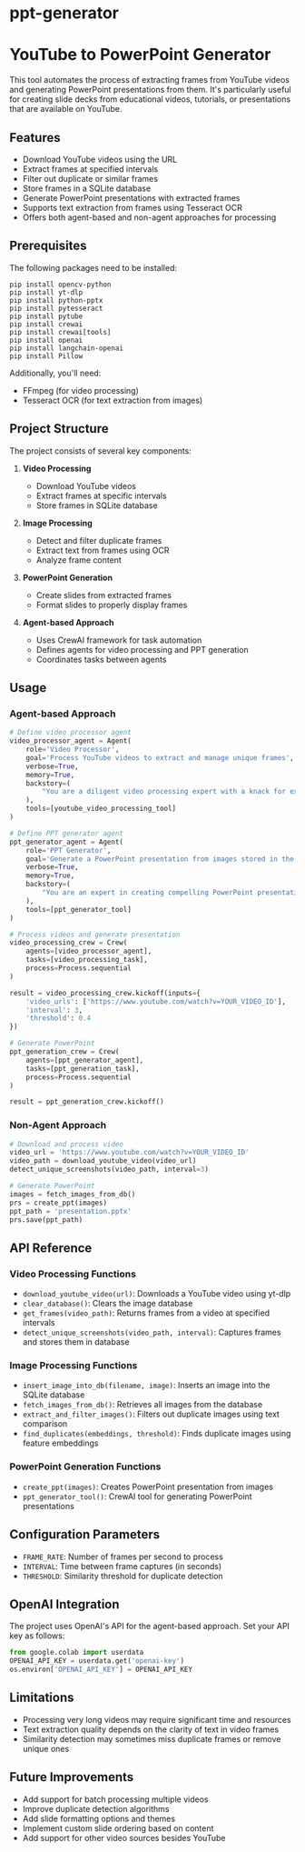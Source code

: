 # ppt-generator
# YouTube to PowerPoint Generator

This tool automates the process of extracting frames from YouTube videos and generating PowerPoint presentations from them. It's particularly useful for creating slide decks from educational videos, tutorials, or presentations that are available on YouTube.

## Features

- Download YouTube videos using the URL
- Extract frames at specified intervals
- Filter out duplicate or similar frames
- Store frames in a SQLite database
- Generate PowerPoint presentations with extracted frames
- Supports text extraction from frames using Tesseract OCR
- Offers both agent-based and non-agent approaches for processing

## Prerequisites

The following packages need to be installed:

```
pip install opencv-python
pip install yt-dlp
pip install python-pptx
pip install pytesseract
pip install pytube
pip install crewai
pip install crewai[tools]
pip install openai
pip install langchain-openai
pip install Pillow
```

Additionally, you'll need:

- FFmpeg (for video processing)
- Tesseract OCR (for text extraction from images)

## Project Structure

The project consists of several key components:

1. **Video Processing**
   - Download YouTube videos
   - Extract frames at specific intervals
   - Store frames in SQLite database

2. **Image Processing**
   - Detect and filter duplicate frames
   - Extract text from frames using OCR
   - Analyze frame content

3. **PowerPoint Generation**
   - Create slides from extracted frames
   - Format slides to properly display frames

4. **Agent-based Approach**
   - Uses CrewAI framework for task automation
   - Defines agents for video processing and PPT generation
   - Coordinates tasks between agents

## Usage

### Agent-based Approach

```python
# Define video processor agent
video_processor_agent = Agent(
    role='Video Processor',
    goal='Process YouTube videos to extract and manage unique frames',
    verbose=True,
    memory=True,
    backstory=(
        "You are a diligent video processing expert with a knack for extracting and managing unique frames from YouTube videos."
    ),
    tools=[youtube_video_processing_tool]
)

# Define PPT generator agent
ppt_generator_agent = Agent(
    role='PPT Generator',
    goal='Generate a PowerPoint presentation from images stored in the database',
    verbose=True,
    memory=True,
    backstory=(
        "You are an expert in creating compelling PowerPoint presentations."
    ),
    tools=[ppt_generator_tool]
)

# Process videos and generate presentation
video_processing_crew = Crew(
    agents=[video_processor_agent],
    tasks=[video_processing_task],
    process=Process.sequential
)

result = video_processing_crew.kickoff(inputs={
    'video_urls': ['https://www.youtube.com/watch?v=YOUR_VIDEO_ID'],
    'interval': 3,
    'threshold': 0.4
})

# Generate PowerPoint
ppt_generation_crew = Crew(
    agents=[ppt_generator_agent],
    tasks=[ppt_generation_task],
    process=Process.sequential
)

result = ppt_generation_crew.kickoff()
```

### Non-Agent Approach

```python
# Download and process video
video_url = 'https://www.youtube.com/watch?v=YOUR_VIDEO_ID'
video_path = download_youtube_video(video_url)
detect_unique_screenshots(video_path, interval=3)

# Generate PowerPoint
images = fetch_images_from_db()
prs = create_ppt(images)
ppt_path = 'presentation.pptx'
prs.save(ppt_path)
```

## API Reference

### Video Processing Functions

- `download_youtube_video(url)`: Downloads a YouTube video using yt-dlp
- `clear_database()`: Clears the image database
- `get_frames(video_path)`: Returns frames from a video at specified intervals
- `detect_unique_screenshots(video_path, interval)`: Captures frames and stores them in database

### Image Processing Functions

- `insert_image_into_db(filename, image)`: Inserts an image into the SQLite database
- `fetch_images_from_db()`: Retrieves all images from the database
- `extract_and_filter_images()`: Filters out duplicate images using text comparison
- `find_duplicates(embeddings, threshold)`: Finds duplicate images using feature embeddings

### PowerPoint Generation Functions

- `create_ppt(images)`: Creates PowerPoint presentation from images
- `ppt_generator_tool()`: CrewAI tool for generating PowerPoint presentations

## Configuration Parameters

- `FRAME_RATE`: Number of frames per second to process
- `INTERVAL`: Time between frame captures (in seconds)
- `THRESHOLD`: Similarity threshold for duplicate detection

## OpenAI Integration

The project uses OpenAI's API for the agent-based approach. Set your API key as follows:

```python
from google.colab import userdata
OPENAI_API_KEY = userdata.get('openai-key')
os.environ['OPENAI_API_KEY'] = OPENAI_API_KEY
```

## Limitations

- Processing very long videos may require significant time and resources
- Text extraction quality depends on the clarity of text in video frames
- Similarity detection may sometimes miss duplicate frames or remove unique ones

## Future Improvements

- Add support for batch processing multiple videos
- Improve duplicate detection algorithms
- Add slide formatting options and themes
- Implement custom slide ordering based on content
- Add support for other video sources besides YouTube

